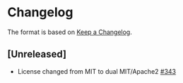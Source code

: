 # Changelog

The format is based on [Keep a Changelog]. 

[Keep a Changelog]: http://keepachangelog.com/en/1.0.0/

## [Unreleased]
- License changed from MIT to dual MIT/Apache2 [#343](https://github.com/paritytech/parity-common/pull/342)
